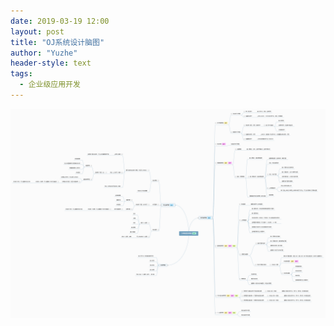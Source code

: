 ```yaml
---
date: 2019-03-19 12:00
layout: post
title: "OJ系统设计脑图"
author: "Yuzhe"
header-style: text
tags:
  - 企业级应用开发
---
```




![img](/img/BrainPicture.png)

